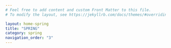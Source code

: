 ```yaml
---
# Feel free to add content and custom Front Matter to this file.
# To modify the layout, see https://jekyllrb.com/docs/themes/#overriding-theme-defaults

layout: home-spring
title: "SPRING"
category: spring
navigation_order: "3"
---
```

